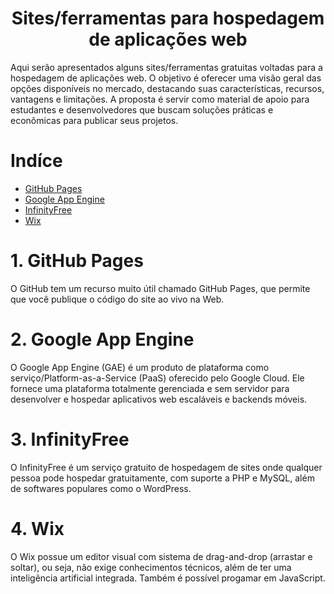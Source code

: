 <h1 align="center">Sites/ferramentas para hospedagem de aplicações web</h1>

Aqui serão apresentados alguns sites/ferramentas gratuitas voltadas para a hospedagem de aplicações web. O objetivo é oferecer uma visão geral das opções disponíveis no mercado, destacando suas características, recursos, vantagens e limitações. A proposta é servir como material de apoio para estudantes e desenvolvedores que buscam soluções práticas e econômicas para publicar seus projetos.

# Indíce
* [GitHub Pages](#1-github-pages)
* [Google App Engine](#2-google-app-engine)
* [InfinityFree](#3-infinityfree)
* [Wix](#4-wix)

# 1. GitHub Pages
<p>O GitHub tem um recurso muito útil chamado GitHub Pages, que permite que você publique o código do site ao vivo na Web.</p>

# 2. Google App Engine
<p>O Google App Engine (GAE) é um produto de plataforma como serviço/Platform-as-a-Service (PaaS) oferecido pelo Google Cloud. Ele fornece uma plataforma totalmente gerenciada e sem servidor para desenvolver e hospedar aplicativos web escaláveis ​​e backends móveis.</p>

# 3. InfinityFree
<p>O InfinityFree é um serviço gratuito de hospedagem de sites onde qualquer pessoa pode hospedar gratuitamente, com suporte a PHP e MySQL, além de softwares populares como o WordPress.</p>

# 4. Wix
<p>O Wix possue um editor visual com sistema de drag-and-drop (arrastar e soltar), ou seja, não exige conhecimentos técnicos, além de ter uma inteligência artificial integrada. Também é possível progamar em JavaScript.</p>
